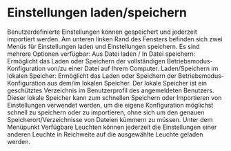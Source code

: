 # Einstellungen laden/speichern

Benutzerdefinierte Einstellungen können gespeichert und jederzeit importiert werden. Am unteren linken Rand des Fensters befinden sich zwei Menüs für Einstellungen laden und Einstellungen speichern.
Es sind mehrere Optionen verfügbar:
Aus Datei laden / In Datei speichern:
Ermöglicht das Laden oder Speichern der vollständigen Betriebsmodus- Konfiguration von/zu einer Datei auf Ihrem Computer.
Laden/Speichern im lokalen Speicher:
Ermöglicht das Laden oder Speichern der Betriebsmodus- Konfiguration aus dem/im lokalen Speicher. Der lokale Speicher ist ein geschütztes Verzeichnis im Benutzerprofil des angemeldeten Benutzers.
Dieser lokale Speicher kann zum schnellen Speichern oder Importieren von Einstellungen verwendet werden, um die eigene Konfiguration möglichst schnell zu speichern oder zu importieren, ohne sich um den genauen Speicherort/Verzeichnisse von Dateien kümmern zu müssen.
Unter dem Menüpunkt Verfügbare Leuchten können jederzeit die Einstellungen einer anderen Leuchte in Reichweite auf die ausgewählte Leuchte geladen werden.
